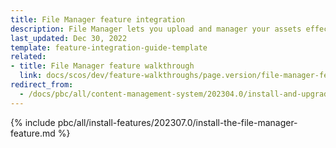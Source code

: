 ```yaml
---
title: File Manager feature integration
description: File Manager lets you upload and manager your assets effectively.
last_updated: Dec 30, 2022
template: feature-integration-guide-template
related:
- title: File Manager feature walkthrough
  link: docs/scos/dev/feature-walkthroughs/page.version/file-manager-feature-walkthrough.html
redirect_from:
  - /docs/pbc/all/content-management-system/202304.0/install-and-upgrade/install-features/install-the-file-manager-feature.html
---
```


{% include pbc/all/install-features/202307.0/install-the-file-manager-feature.md %} <!-- To edit, see /_includes/pbc/all/install-features/202307.0/install-the-file-manager-feature.md -->
